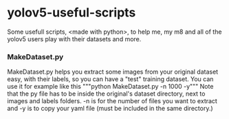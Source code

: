 # yolov5-useful-scripts
Some usefull scripts, &lt;made with python>, to help me, my m8 and all of the yolov5 users play with their datasets and more.


### MakeDataset.py

MakeDataset.py helps you extract some images from your original dataset easy, with their labels, so you can have a "test" training dataset.
You can use it for example like this
"""python MakeDataset.py -n 1000 -y"""
Note that the py file has to be inside the original's dataset directory, next to images and labels folders.
-n is for the number of files you want to extract and -y is to copy your yaml file (must be included in the same directory.)

